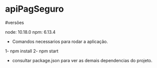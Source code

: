 # apiPagSeguro

#versões

node: 10.18.0
npm: 6.13.4

* Comandos necessarios para rodar a aplicação.

1- npm install
2- npm start

* consultar package.json  para ver as demais dependencias do projeto.